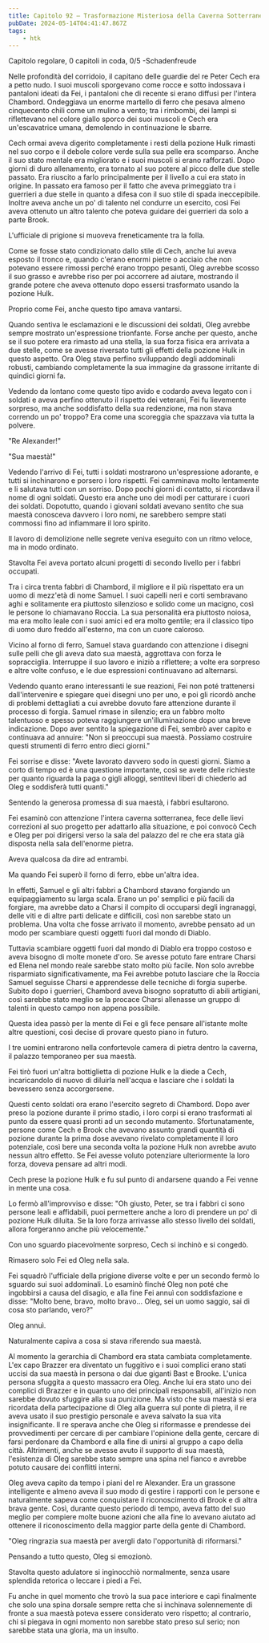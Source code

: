 ```yaml
---
title: Capitolo 92 – Trasformazione Misteriosa della Caverna Sotterranea
pubDate: 2024-05-14T04:41:47.867Z
tags:
    - htk
---
```


Capitolo regolare,
0 capitoli in coda, 0/5
-Schadenfreude

Nelle profondità del corridoio, il capitano delle guardie del re Peter Cech era a petto nudo. I suoi muscoli sporgevano come rocce e sotto indossava i pantaloni ideati da Fei, i pantaloni che di recente si erano diffusi per l'intera Chambord. Ondeggiava un enorme martello di ferro che pesava almeno cinquecento chili come un mulino a vento; tra i rimbombi, dei lampi si riflettevano nel colore giallo sporco dei suoi muscoli e Cech era un'escavatrice umana, demolendo in continuazione le sbarre.

Cech ormai aveva digerito completamente i resti della pozione Hulk rimasti nel suo corpo e il debole colore verde sulla sua pelle era scomparso. Anche il suo stato mentale era migliorato e i suoi muscoli si erano rafforzati. Dopo giorni di duro allenamento, era tornato al suo potere al picco delle due stelle passato. Era riuscito a farlo principalmente per il livello a cui era stato in origine. In passato era famoso per il fatto che aveva primeggiato tra i guerrieri a due stelle in quanto a difesa con il suo stile di spada ineccepibile. Inoltre aveva anche un po' di talento nel condurre un esercito, così Fei aveva ottenuto un altro talento che poteva guidare dei guerrieri da solo a parte Brook.

L'ufficiale di prigione si muoveva freneticamente tra la folla.

Come se fosse stato condizionato dallo stile di Cech, anche lui aveva esposto il tronco e, quando c'erano enormi pietre o acciaio che non potevano essere rimossi perché erano troppo pesanti, Oleg avrebbe scosso il suo grasso e avrebbe riso per poi accorrere ad aiutare, mostrando il grande potere che aveva ottenuto dopo essersi trasformato usando la pozione Hulk.

Proprio come Fei, anche questo tipo amava vantarsi.

Quando sentiva le esclamazioni e le discussioni dei soldati, Oleg avrebbe sempre mostrato un'espressione trionfante. Forse anche per questo, anche se il suo potere era rimasto ad una stella, la sua forza fisica era arrivata a due stelle, come se avesse riversato tutti gli effetti della pozione Hulk in questo aspetto. Ora Oleg stava perfino sviluppando degli addominali robusti, cambiando completamente la sua immagine da grassone irritante di quindici giorni fa.

Vedendo da lontano come questo tipo avido e codardo aveva legato con i soldati e aveva perfino ottenuto il rispetto dei veterani, Fei fu lievemente sorpreso, ma anche soddisfatto della sua redenzione, ma non stava correndo un po' troppo? Era come una scoreggia che spazzava via tutta la polvere.

"Re Alexander!"

"Sua maestà!"

Vedendo l'arrivo di Fei, tutti i soldati mostrarono un'espressione adorante, e tutti si inchinarono e porsero i loro rispetti. Fei camminava molto lentamente e li salutava tutti con un sorriso. Dopo pochi giorni di contatto, si ricordava il nome di ogni soldati. Questo era anche uno dei modi per catturare i cuori dei soldati. Dopotutto, quando i giovani soldati avevano sentito che sua maestà conosceva davvero i loro nomi, ne sarebbero sempre stati commossi fino ad infiammare il loro spirito.

Il lavoro di demolizione nelle segrete veniva eseguito con un ritmo veloce, ma in modo ordinato.

Stavolta Fei aveva portato alcuni progetti di secondo livello per i fabbri occupati.

Tra i circa trenta fabbri di Chambord, il migliore e il più rispettato era un uomo di mezz'età di nome Samuel. I suoi capelli neri e corti sembravano aghi e solitamente era piuttosto silenzioso e solido come un macigno, così le persone lo chiamavano Roccia. La sua personalità era piuttosto noiosa, ma era molto leale con i suoi amici ed era molto gentile; era il classico tipo di uomo duro freddo all'esterno, ma con un cuore caloroso.

Vicino al forno di ferro, Samuel stava guardando con attenzione i disegni sulle pelli che gli aveva dato sua maestà, aggrottava con forza le sopracciglia. Interruppe il suo lavoro e iniziò a riflettere; a volte era sorpreso e altre volte confuso, e le due espressioni continuavano ad alternarsi.

Vedendo quanto erano interessanti le sue reazioni, Fei non poté trattenersi dall'intervenire e spiegare quei disegni uno per uno, e poi gli ricordò anche di problemi dettagliati a cui avrebbe dovuto fare attenzione durante il processo di forgia. Samuel rimase in silenzio; era un fabbro molto talentuoso e spesso poteva raggiungere un'illuminazione dopo una breve indicazione. Dopo aver sentito la spiegazione di Fei, sembrò aver capito e continuava ad annuire: "Non si preoccupi sua maestà. Possiamo costruire questi strumenti di ferro entro dieci giorni."

Fei sorrise e disse: "Avete lavorato davvero sodo in questi giorni. Siamo a corto di tempo ed è una questione importante, così se avete delle richieste per quanto riguarda la paga o gigli alloggi, sentitevi liberi di chiederlo ad Oleg e soddisferà tutti quanti."

Sentendo la generosa promessa di sua maestà, i fabbri esultarono.

Fei esaminò con attenzione l'intera caverna sotterranea, fece delle lievi correzioni al suo progetto per adattarlo alla situazione, e poi convocò Cech e Oleg per poi dirigersi verso la sala del palazzo del re che era stata già disposta nella sala dell'enorme pietra.

Aveva qualcosa da dire ad entrambi.

Ma quando Fei superò il forno di ferro, ebbe un'altra idea.

In effetti, Samuel e gli altri fabbri a Chambord stavano forgiando un equipaggiamento su larga scala. Erano un po' semplici e più facili da forgiare, ma avrebbe dato a Charsi il compito di occuparsi degli ingranaggi, delle viti e di altre parti delicate e difficili, così non sarebbe stato un problema. Una volta che fosse arrivato il momento, avrebbe pensato ad un modo per scambiare questi oggetti fuori dal mondo di Diablo.

Tuttavia scambiare oggetti fuori dal mondo di Diablo era troppo costoso e aveva bisogno di molte monete d'oro. Se avesse potuto fare entrare Charsi ed Elena nel mondo reale sarebbe stato molto più facile. Non solo avrebbe risparmiato significativamente, ma Fei avrebbe potuto lasciare che la Roccia Samuel seguisse Charsi e apprendesse delle tecniche di forgia superbe. Subito dopo i guerrieri, Chambord aveva bisogno sopratutto di abili artigiani, così sarebbe stato meglio se la procace Charsi allenasse un gruppo di talenti in questo campo non appena possibile.

Questa idea passò per la mente di Fei e gli fece pensare all'istante molte altre questioni, così decise di provare questo piano in futuro.

I tre uomini entrarono nella confortevole camera di pietra dentro la caverna, il palazzo temporaneo per sua maestà.

Fei tirò fuori un'altra bottiglietta di pozione Hulk e la diede a Cech, incaricandolo di nuovo di diluirla nell'acqua e lasciare che i soldati la bevessero senza accorgersene.

Questi cento soldati ora erano l'esercito segreto di Chambord. Dopo aver preso la pozione durante il primo stadio, i loro corpi si erano trasformati al punto da essere quasi pronti ad un secondo mutamento. Sfortunatamente, persone come Cech e Brook che avevano assunto grandi quantità di pozione durante la prima dose avevano rivelato completamente il loro potenziale, così bere una seconda volta la pozione Hulk non avrebbe avuto nessun altro effetto. Se Fei avesse voluto potenziare ulteriormente la loro forza, doveva pensare ad altri modi.

Cech prese la pozione Hulk e fu sul punto di andarsene quando a Fei venne in mente una cosa.

Lo fermò all'improvviso e disse: "Oh giusto, Peter, se tra i fabbri ci sono persone leali e affidabili, puoi permettere anche a loro di prendere un po' di pozione Hulk diluita. Se la loro forza arrivasse allo stesso livello dei soldati, allora forgeranno anche più velocemente."

Con uno sguardo piacevolmente sorpreso, Cech si inchinò e si congedò.

Rimasero solo Fei ed Oleg nella sala.

Fei squadrò l'ufficiale della prigione diverse volte e per un secondo fermò lo sguardo sui suoi addominali. Lo esaminò finché Oleg non poté che ingobbirsi a causa del disagio, e alla fine Fei annuì con soddisfazione e disse: "Molto bene, bravo, molto bravo... Oleg, sei un uomo saggio, sai di cosa sto parlando, vero?"

Oleg annuì.

Naturalmente capiva a cosa si stava riferendo sua maestà.

Al momento la gerarchia di Chambord era stata cambiata completamente. L'ex capo Brazzer era diventato un fuggitivo e i suoi complici erano stati uccisi da sua maestà in persona o dai due giganti Bast e Brooke. L'unica persona sfuggita a questo massacro era Oleg. Anche lui era stato uno dei complici di Brazzer e in quanto uno dei principali responsabili, all'inizio non sarebbe dovuto sfuggire alla sua punizione. Ma visto che sua maestà si era ricordata della partecipazione di Oleg alla guerra sul ponte di pietra, il re aveva usato il suo prestigio personale e aveva salvato la sua vita insignificante. Il re sperava anche che Oleg si riformasse e prendesse dei provvedimenti per cercare di per cambiare l'opinione della gente, cercare di farsi perdonare da Chambord e alla fine di unirsi al gruppo a capo della città. Altrimenti, anche se avesse avuto il supporto di sua maestà, l'esistenza di Oleg sarebbe stato sempre una spina nel fianco e avrebbe potuto causare dei conflitti interni.

Oleg aveva capito da tempo i piani del re Alexander. Era un grassone intelligente e almeno aveva il suo modo di gestire i rapporti con le persone e naturalmente sapeva come conquistare il riconoscimento di Brook e di altra brava gente. Così, durante questo periodo di tempo, aveva fatto del suo meglio per compiere molte buone azioni che alla fine lo avevano aiutato ad ottenere il riconoscimento della maggior parte della gente di Chambord.

"Oleg ringrazia sua maestà per avergli dato l'opportunità di riformarsi."

Pensando a tutto questo, Oleg si emozionò.

Stavolta questo adulatore si inginocchiò normalmente, senza usare splendida retorica o leccare i piedi a Fei.

Fu anche in quel momento che trovò la sua pace interiore e capì finalmente che solo una spina dorsale sempre retta che si inchinava solennemente di fronte a sua maestà poteva essere considerato vero rispetto; al contrario, chi si piegava in ogni momento non sarebbe stato preso sul serio; non sarebbe stata una gloria, ma un insulto.



